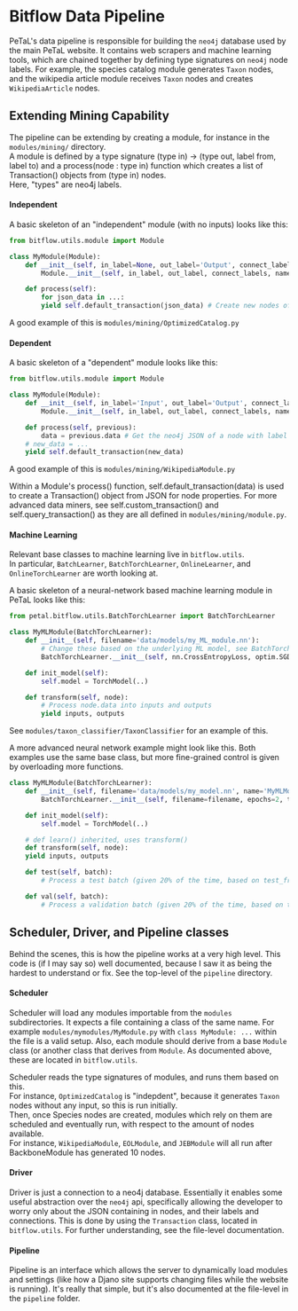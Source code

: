 # Bitflow Data Pipeline

PeTaL's data pipeline is responsible for building the `neo4j` database used by the main PeTaL website.
It contains web scrapers and machine learning tools, which are chained together by defining type signatures on `neo4j` node labels.
For example, the species catalog module generates `Taxon` nodes, and the wikipedia article module receives `Taxon` nodes and creates `WikipediaArticle` nodes.

## Extending Mining Capability

The pipeline can be extending by creating a module, for instance in the `modules/mining/` directory.  
A module is defined by a type signature (type in) -> (type out, label from, label to) and a process(node : type in) function which creates a list of Transaction() objects from (type in) nodes.  
Here, "types" are neo4j labels. 

#### Independent
A basic skeleton of an "independent" module (with no inputs) looks like this:
```python
from bitflow.utils.module import Module

class MyModule(Module):
    def __init__(self, in_label=None, out_label='Output', connect_labels=None, name='MyModule'):
        Module.__init__(self, in_label, out_label, connect_labels, name)

    def process(self):
    	for json_data in ...:
		yield self.default_transaction(json_data) # Create new nodes of type 'Output'
```
A good example of this is `modules/mining/OptimizedCatalog.py`

#### Dependent
A basic skeleton of a "dependent" module looks like this:
```python
from bitflow.utils.module import Module

class MyModule(Module):
    def __init__(self, in_label='Input', out_label='Output', connect_labels=('to', 'from'), name='MyModule'):
        Module.__init__(self, in_label, out_label, connect_labels, name)

    def process(self, previous):
        data = previous.data # Get the neo4j JSON of a node with label 'Input'
	# new_data = ...
	yield self.default_transaction(new_data)
```
A good example of this is `modules/mining/WikipediaModule.py`

Within a Module's process() function, self.default\_transaction(data) is used to create a Transaction() object from JSON for node properties. For more advanced data miners, see self.custom\_transaction() and self.query\_transaction() as they are all defined in `modules/mining/module.py`.

#### Machine Learning

Relevant base classes to machine learning live in `bitflow.utils`.  
In particular, `BatchLearner`, `BatchTorchLearner`, `OnlineLearner`, and `OnlineTorchLearner` are worth looking at.

A basic skeleton of a neural-network based machine learning module in PeTaL looks like this:
```python
from petal.bitflow.utils.BatchTorchLearner import BatchTorchLearner

class MyMLModule(BatchTorchLearner):
    def __init__(self, filename='data/models/my_ML_module.nn'):
    	# Change these based on the underlying ML model, see BatchTorchLearner documentation.
        BatchTorchLearner.__init__(self, nn.CrossEntropyLoss, optim.SGD, dict(lr=0.001, momentum=0.9), in_label='Input', name='MyMLModule', filename=filename)

    def init_model(self):
        self.model = TorchModel(..)

    def transform(self, node):
    	# Process node.data into inputs and outputs
        yield inputs, outputs
```
See `modules/taxon_classifier/TaxonClassifier` for an example of this.

A more advanced neural network example might look like this.
Both examples use the same base class, but more fine-grained control is given by overloading more functions.
```python
class MyMLModule(BatchTorchLearner):
    def __init__(self, filename='data/models/my_model.nn', name='MyMLModule'):
        BatchTorchLearner.__init__(self, filename=filename, epochs=2, train_fraction=0.8, test_fraction=0.2, validate_fraction=0.00, criterion=nn.MSELoss, optimizer=optim.Adadelta, optimizer_kwargs=dict(lr=1.0, rho=0.9, eps=1e-06, weight_decay=0), in_label='Input', name=name)

    def init_model(self):
        self.model = TorchModel(..)

    # def learn() inherited, uses transform()
    def transform(self, node):
	yield inputs, outputs

    def test(self, batch):
    	# Process a test batch (given 20% of the time, based on test_fraction parameter above)

    def val(self, batch):
    	# Process a validation batch (given 20% of the time, based on test_fraction parameter above)
```

## Scheduler, Driver, and Pipeline classes

Behind the scenes, this is how the pipeline works at a very high level. 
This code is (if I may say so) well documented, because I saw it as being the hardest to understand or fix.
See the top-level of the `pipeline` directory.

#### Scheduler

Scheduler will load any modules importable from the `modules` subdirectories.
It expects a file containing a class of the same name.
For example `modules/mymodules/MyModule.py` with `class MyModule: ...` within the file is a valid setup.
Also, each module should derive from a base `Module` class (or another class that derives from `Module`.
As documented above, these are located in `bitflow.utils`.

Scheduler reads the type signatures of modules, and runs them based on this.  
For instance, `OptimizedCatalog` is "indepdent", because it generates `Taxon` nodes without any input, so this is run initially.  
Then, once Species nodes are created, modules which rely on them are scheduled and eventually run, with respect to the amount of nodes available.  
For instance, `WikipediaModule`, `EOLModule`, and `JEBModule` will all run after BackboneModule has generated 10 nodes.

#### Driver

Driver is just a connection to a neo4j database.
Essentially it enables some useful abstraction over the `neo4j` api, specifically allowing the developer to worry only about the JSON containing in nodes, and their labels and connections.
This is done by using the `Transaction` class, located in `bitflow.utils`.
For further understanding, see the file-level documentation.

#### Pipeline

Pipeline is an interface which allows the server to dynamically load modules and settings (like how a Djano site supports changing files while the website is running).
It's really that simple, but it's also documented at the file-level in the `pipeline` folder.

